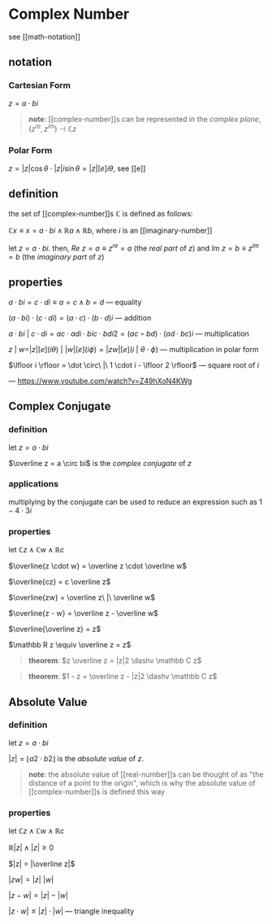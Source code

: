 # Complex Number

see [[math-notation]]

## notation

### Cartesian Form

$z = a \cdot bi$

> **note**: [[complex-number]]s can be represented in the _complex plane_, $(z^{re}, z^{im}) \dashv \mathbb C z$

### Polar Form

$z = |z| \cos \theta \cdot |z| i \sin \theta = |z| [e]i\theta$, see [[e]]

## definition

the set of [[complex-number]]s $\mathbb C$ is defined as follows:

$\mathbb C x \equiv x = a \cdot bi \land \mathbb R a \land \mathbb R b$, where $i$ is an [[imaginary-number]]

let $z = a \cdot bi$. then, $Re\ z = a \equiv z^{re} = a$ (the _real part_ of $z$) and $Im\ z = b \equiv z^{im} = b$ (the _imaginary part_ of $z$)

## properties

$a \cdot bi = c \cdot di \equiv a = c \land b = d$ &mdash; equality

$(a \cdot bi) \cdot (c \cdot di) = (a \cdot c) \cdot (b \cdot d)i$ &mdash; addition

$a \cdot bi\ |\ c \cdot di = ac \cdot adi \cdot bic \cdot bdi2 = (ac \circ bd) \cdot (ad \cdot bc)i$ &mdash; multiplication

$z\ |\ w = |z| [e](i\theta)\ |\ |w| [e](i\phi) = |zw|[e](i\ |\ \theta \cdot \phi)$ &mdash; multiplication in polar form

$\lfloor i \rfloor = \dot \circ\ |\ 1 \cdot i - \lfloor 2 \rfloor$ &mdash; square root of $i$

&mdash; <https://www.youtube.com/watch?v=Z49hXoN4KWg>

## Complex Conjugate

### definition

let $z = a \cdot bi$

$\overline z = a \circ bi$ is the _complex conjugate_ of $z$

### applications

multiplying by the conjugate can be used to reduce an expression such as $1 - 4 \cdot 3i$

### properties

let $\mathbb C z \land \mathbb C w \land \mathbb R c$

$\overline{z \cdot w} = \overline z \cdot \overline w$

$\overline{cz} = c \overline z$

$\overline{zw} = \overline z\ |\ \overline w$

$\overline{z - w} = \overline z - \overline w$

$\overline{\overline z} = z$

$\mathbb R z \equiv \overline z = z$

> **theorem**: $z \overline z = |z|2 \dashv \mathbb C z$

> **theorem**: $1 - z = \overline z - |z|2 \dashv \mathbb C z$

## Absolute Value

### definition

let $z = a \cdot bi$

$|z| = \lfloor a2 \cdot b2 \rfloor$ is the _absolute value_ of $z$.

> **note**: the absolute value of [[real-number]]s can be thought of as "the distance of a point to the origin", which is why the absolute value of [[complex-number]]s is defined this way

### properties

let $\mathbb C z \land \mathbb C w \land \mathbb R c$

$\mathbb R |z| \land |z| \ge 0$

$|z| = |\overline z|$

$|zw| = |z|\ |w|$

$|z - w| = |z| - |w|$

$|z \cdot w| \le |z| \cdot |w|$ &mdash; triangle inequality
